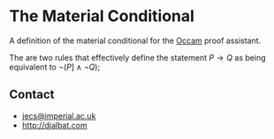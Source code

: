 # The Material Conditional

A definition of the material conditional for the [Occam](http://djalbat.com/occam) proof assistant.

The are two rules that effectively define the statement $P\to Q$ as being equivalent to $\neg(P]\land\neg{Q})$;

## Contact

* jecs@imperial.ac.uk
* http://djalbat.com
